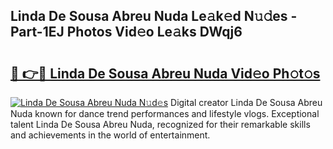 ## Linda De Sousa Abreu Nuda Le𝚊k𝚎d N𝚞𝚍es - Part-1EJ Photos Vid𝚎o Le𝚊ks DWqj6

# <h2><a href="http://fbbpqi7.evod.top/?m=Linda+De+Sousa+Abreu+Nuda">🔗 👉🔴 Linda De Sousa Abreu Nuda Vid𝚎o Ph𝚘t𝚘s</a></h2>

[![Linda De Sousa Abreu Nuda N𝚞d𝚎s](https://i.imgur.com/8V9OHl7.gif)](http://fbbpqi7.evod.top/?m=Linda+De+Sousa+Abreu+Nuda)
Digital creator Linda De Sousa Abreu Nuda known for dance trend performances and lifestyle vlogs. Exceptional talent Linda De Sousa Abreu Nuda, recognized for their remarkable skills and achievements in the world of entertainment. 
